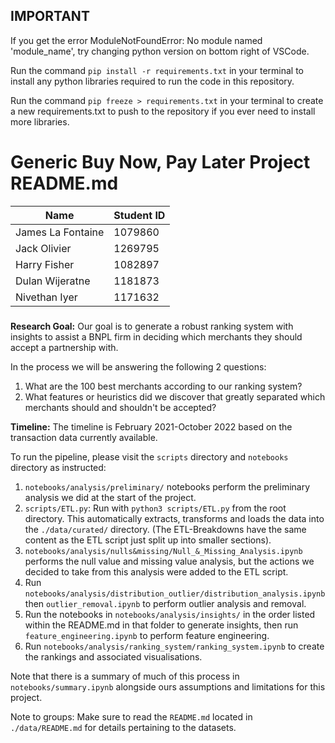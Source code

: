 
## IMPORTANT
If you get the error ModuleNotFoundError: No module named 'module_name', try changing python version on bottom right of VSCode. 

Run the command `pip install -r requirements.txt` in your terminal to install any python libraries required to run the code in this repository.

Run the command `pip freeze > requirements.txt` in your terminal to create a new requirements.txt to push to the repository if you ever need to install more libraries.

# Generic Buy Now, Pay Later Project README.md
|       Name        |  Student ID |
| ----------------- | ----------- |
| James La Fontaine | 1079860     |
| Jack Olivier 		| 1269795 	  |
| Harry Fisher 		| 1082897	  |
| Dulan Wijeratne	| 1181873	  |
| Nivethan Iyer		| 1171632     |


#####

**Research Goal:** Our goal is to generate a robust ranking system with insights to assist a BNPL firm in deciding which merchants they should accept a partnership with.

In the process we will be answering the following 2 questions:
1. What are the 100 best merchants according to our ranking system?
2. What features or heuristics did we discover that greatly separated which merchants should and shouldn't be accepted?

**Timeline:** The timeline is February 2021-October 2022 based on the transaction data currently available.

To run the pipeline, please visit the `scripts` directory and `notebooks` directory as instructed:
1. `notebooks/analysis/preliminary/` notebooks perform the preliminary analysis we did at the start of the project.
2. `scripts/ETL.py`: Run with `python3 scripts/ETL.py` from the root directory. This automatically extracts, transforms and loads the data into the `./data/curated/` directory. (The ETL-Breakdowns have the same content as the ETL script just split up into smaller sections).
3. `notebooks/analysis/nulls&missing/Null_&_Missing_Analysis.ipynb` performs the null value and missing value analysis, but the actions we decided to take from this analysis were added to the ETL script.
4. Run `notebooks/analysis/distribution_outlier/distribution_analysis.ipynb` then `outlier_removal.ipynb` to perform outlier analysis and removal.
5. Run the notebooks in `notebooks/analysis/insights/` in the order listed within the README.md in that folder to generate insights, then run `feature_engineering.ipynb` to perform feature engineering.
6. Run `notebooks/analysis/ranking_system/ranking_system.ipynb` to create the rankings and associated visualisations.

Note that there is a summary of much of this process in `notebooks/summary.ipynb` alongside ours assumptions and limitations for this project.


Note to groups: Make sure to read the `README.md` located in `./data/README.md` for details pertaining to the datasets.
